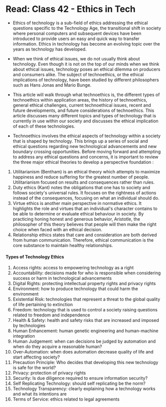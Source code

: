 # Read: Class 42 - Ethics in Tech

* Ethics of technology is a sub-field of ethics addressing the ethical questions specific to the Technology Age, the transitional shift in society where personal computers and subsequent devices have been introduced to provide users an easy and quick way to transfer information. Ethics in technology has become an evolving topic over the years as technology has developed.

* When we think of ethical issues, we do not usually think about technology. Even though it is not on the top of our minds when we think about ethical issues, technology poses an ethical dilemma on producers and consumers alike. The subject of technoethics, or the ethical implications of technology, have been studied by different philosophers such as Hans Jonas and Mario Bunge.

* This article will walk through what technoethics is, the different types of technoethics within application areas, the history of technoethics, general ethical challenges, current technoethical issues, recent and future developments, and future considerations of technoethics. This article discusses many different topics and types of technology that is currently in use within our society and discusses the ethical implication of each of these technologies.


* Technoethics involves the ethical aspects of technology within a society that is shaped by technology. This brings up a series of social and ethical questions regarding new technological advancements and new boundary crossing opportunities. Before moving forward and attempting to address any ethical questions and concerns, it is important to review the three major ethical theories to develop a perspective foundation :
1. Utilitarianism (Bentham) is an ethical theory which attempts to maximize happiness and reduce suffering for the greatest number of people. Utilitarianism focused on results and consequences rather than rules.
2. Duty ethics (Kant) notes the obligations that one has to society and follows society's universal rules. It focuses on the rightness of actions instead of the consequences, focusing on what an individual should do.
3. Virtue ethics is another main perspective in normative ethics. It highlights the role and virtues that an individual's character contains to be able to determine or evaluate ethical behaviour in society. By practicing honing honest and generous behavior, Aristotle, the philosopher of this theory believes that people will then make the right choice when faced with an ethical decision.
4. Relationship ethics states that care and consideration are both derived from human communication. Therefore, ethical communication is the core substance to maintain healthy relationships.

#### Types of Technology Ethics

1. Access rights: access to empowering technology as a right
2. Accountability: decisions made for who is responsible when considering success or harm in technological advancements
3. Digital Rights: protecting intellectual property rights and privacy rights
4. Environment: how to produce technology that could harm the environment
5. Existential Risk: technologies that represent a threat to the global quality of life pertaining to extinction
6. Freedom: technology that is used to control a society raising questions related to freedom and independence
7. Health & Safety: health and safety risks that are increased and imposed by technologies
8. Human Enhancement: human genetic engineering and human-machine integration
9. Human Judgement: when can decisions be judged by automation and when do they acquire a reasonable human?
10. Over-Automation: when does automation decrease quality of life and start affecting society?
11. Precaution Principle: Who decides that developing this new technology is safe for the world?
12. Privacy: protection of privacy rights
13. Security: Is due diligence required to ensure information security?
14. Self Replicating Technology: should self replicating be the norm?
15. Technology Transparency: clearly explaining how a technology works and what its intentions are
16. Terms of Service: ethics related to legal agreements